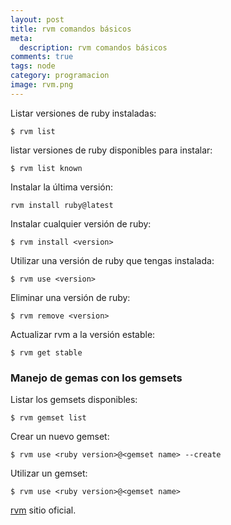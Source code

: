 ```yaml
---
layout: post
title: rvm comandos básicos
meta:
  description: rvm comandos básicos
comments: true
tags: node
category: programacion
image: rvm.png
---
```


Listar versiones de ruby instaladas:

`$ rvm list`

listar versiones de ruby disponibles para instalar:

`$ rvm list known`

Instalar la última versión: 

`rvm install ruby@latest`

Instalar cualquier versión de ruby:

`$ rvm install <version>`

Utilizar una versión de ruby que tengas instalada:

`$ rvm use <version>`

Eliminar una versión de ruby:

`$ rvm remove <version>`

Actualizar rvm a la versión estable:

`$ rvm get stable`

### Manejo de gemas con los gemsets

Listar los gemsets disponibles:

`$ rvm gemset list`

Crear un nuevo gemset:

`$ rvm use <ruby version>@<gemset name> --create`

Utilizar un gemset:

`$ rvm use <ruby version>@<gemset name>`

[rvm](https://rvm.io/) sitio oficial.
